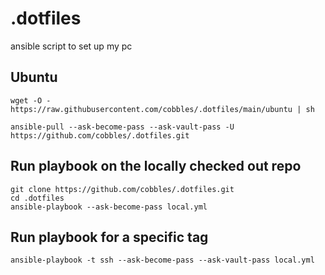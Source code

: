 # .dotfiles

ansible script to set up my pc

## Ubuntu

```shell
wget -O - https://raw.githubusercontent.com/cobbles/.dotfiles/main/ubuntu | sh
```

```shell
ansible-pull --ask-become-pass --ask-vault-pass -U https://github.com/cobbles/.dotfiles.git
```

## Run playbook on the locally checked out repo

```shell
git clone https://github.com/cobbles/.dotfiles.git
cd .dotfiles
ansible-playbook --ask-become-pass local.yml
```

## Run playbook for a specific tag

```shell
ansible-playbook -t ssh --ask-become-pass --ask-vault-pass local.yml
```
